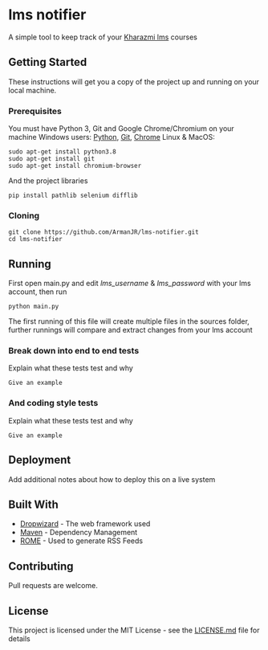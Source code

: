 # lms notifier

A simple tool to keep track of your [Kharazmi lms](http://lms.khu.ac.ir/) courses

## Getting Started

These instructions will get you a copy of the project up and running on your local machine.

### Prerequisites

You must have Python 3, Git and Google Chrome/Chromium on your machine
Windows users: [Python](https://www.python.org/downloads/), [Git](https://git-scm.com/download/win), [Chrome](https://www.google.com/chrome/)
Linux & MacOS:

```
sudo apt-get install python3.8
sudo apt-get install git
sudo apt-get install chromium-browser
```
And the project libraries
```
pip install pathlib selenium difflib
```
### Cloning

```
git clone https://github.com/ArmanJR/lms-notifier.git
cd lms-notifier
```

## Running

First open main.py and edit *lms_username* & *lms_password* with your lms account, then run
```
python main.py
```
The first running of this file will create multiple files in the sources folder, further runnings will compare and extract changes from your lms account

### Break down into end to end tests

Explain what these tests test and why

```
Give an example
```

### And coding style tests

Explain what these tests test and why

```
Give an example
```

## Deployment

Add additional notes about how to deploy this on a live system

## Built With

* [Dropwizard](http://www.dropwizard.io/1.0.2/docs/) - The web framework used
* [Maven](https://maven.apache.org/) - Dependency Management
* [ROME](https://rometools.github.io/rome/) - Used to generate RSS Feeds

## Contributing

Pull requests are welcome.

## License

This project is licensed under the MIT License - see the [LICENSE.md](LICENSE.md) file for details